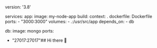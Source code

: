 version: '3.8'

services:
  app:
    image: my-node-app
    build:
      context: .
      dockerfile: Dockerfile
    ports:
      - "3000:3000"
    volumes:
      - .:/usr/src/app
    depends_on:
      - db

  db:
    image: mongo
    ports:
      
- "27017:27017"## Hi there 👋

<!--
**michaeldavis246611119/michaeldavis246611119** is a ✨ _special_ ✨ repository because its `README.md` (this file) appears on your GitHub profile.

Here are some ideas to get you started:

- 🔭 I’m currently working on building my family
- 🌱 I’m currently learning ai intelligence 
- 👯 I’m looking to collaborate on anything 
- 🤔 I’m looking for help with easy to remember pathways
- 💬 Ask me about ...
- 📫 How to reach me: email 
- 😄 Pronouns: Him
- ⚡ Fun fact: I still have a baby tooth

